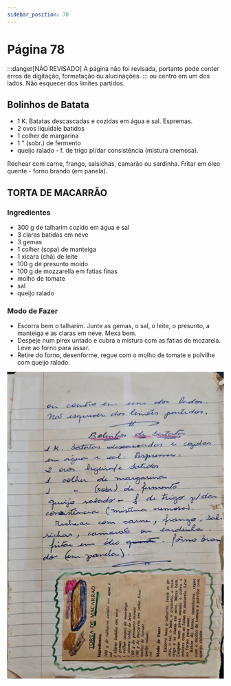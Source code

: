 ```yaml
---
sidebar_position: 78
---
```

# Página 78
:::danger[NÃO REVISADO]
A página não foi revisada, portanto pode conter erros de digitação, formatação ou alucinações.
:::
ou centro em um dos lados.
Não esquecer dos limites partidos.

## Bolinhos de Batata

- 1 K. Batatas descascadas e cozidas em água e sal. Espremas.
- 2 ovos liquidale batidos
- 1 colher de margarina
- 1 " (sobr.) de fermento
- queijo ralado - f. de trigo pl/dar consistência (mistura cremosa).

Rechear com carne, frango, salsichas, camarão ou sardinha.
Fritar em óleo quente - forno brando (em panela).

## TORTA DE MACARRÃO

### Ingredientes

- 300 g de talharim cozido em água e sal
- 3 claras batidas em neve
- 3 gemas
- 1 colher (sopa) de manteiga
- 1 xícara (chá) de leite
- 100 g de presunto moído
- 100 g de mozzarella em fatias finas
- molho de tomate
- sal
- queijo ralado

### Modo de Fazer

- Escorra bem o talharim. Junte as gemas, o sal, o leite, o presunto, a manteiga e as claras em neve. Mexa bem.
- Despeje num pirex untado e cubra a mistura com as fatias de mozarela. Leve ao forno para assar.
- Retire do forno, desenforme, regue com o molho de tomate e polvilhe com queijo ralado.

![imagem base](./images/page_78.png)